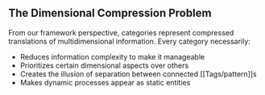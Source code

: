 ## The Dimensional Compression Problem

From our framework perspective, categories represent compressed translations of multidimensional information. Every category necessarily:

- Reduces information complexity to make it manageable
- Prioritizes certain dimensional aspects over others
- Creates the illusion of separation between connected [[Tags/pattern]]s
- Makes dynamic processes appear as static entities